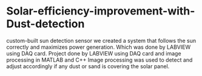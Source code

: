 # Solar-efficiency-improvement-with-Dust-detection
custom-built sun detection sensor we created a system that follows the sun correctly and maximizes power generation. Which was done by LABVIEW using DAQ card. Project done by LABVIEW using DAQ card and image processing in MATLAB and C++ 
Image processing was used to detect and adjust accordingly if any dust or sand is covering the solar panel.

